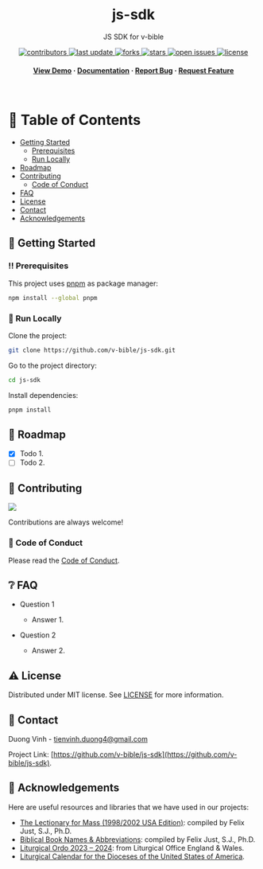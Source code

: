 <div align="center">

  <h1>js-sdk</h1>

  <p>
    JS SDK for v-bible
  </p>

<!-- Badges -->
<p>
  <a href="https://github.com/v-bible/js-sdk/graphs/contributors">
    <img src="https://img.shields.io/github/contributors/v-bible/js-sdk" alt="contributors" />
  </a>
  <a href="">
    <img src="https://img.shields.io/github/last-commit/v-bible/js-sdk" alt="last update" />
  </a>
  <a href="https://github.com/v-bible/js-sdk/network/members">
    <img src="https://img.shields.io/github/forks/v-bible/js-sdk" alt="forks" />
  </a>
  <a href="https://github.com/v-bible/js-sdk/stargazers">
    <img src="https://img.shields.io/github/stars/v-bible/js-sdk" alt="stars" />
  </a>
  <a href="https://github.com/v-bible/js-sdk/issues/">
    <img src="https://img.shields.io/github/issues/v-bible/js-sdk" alt="open issues" />
  </a>
  <a href="https://github.com/v-bible/js-sdk/blob/main/LICENSE">
    <img src="https://img.shields.io/github/license/v-bible/js-sdk.svg" alt="license" />
  </a>
</p>

<h4>
    <a href="https://github.com/v-bible/js-sdk/">View Demo</a>
  <span> · </span>
    <a href="https://github.com/v-bible/js-sdk">Documentation</a>
  <span> · </span>
    <a href="https://github.com/v-bible/js-sdk/issues/">Report Bug</a>
  <span> · </span>
    <a href="https://github.com/v-bible/js-sdk/issues/">Request Feature</a>
  </h4>
</div>

<br />

<!-- Table of Contents -->

# :notebook_with_decorative_cover: Table of Contents

- [Getting Started](#toolbox-getting-started)
  - [Prerequisites](#bangbang-prerequisites)
  - [Run Locally](#running-run-locally)
- [Roadmap](#compass-roadmap)
- [Contributing](#wave-contributing)
  - [Code of Conduct](#scroll-code-of-conduct)
- [FAQ](#grey_question-faq)
- [License](#warning-license)
- [Contact](#handshake-contact)
- [Acknowledgements](#gem-acknowledgements)

<!-- Getting Started -->

## :toolbox: Getting Started

<!-- Prerequisites -->

### :bangbang: Prerequisites

This project uses [pnpm](https://pnpm.io/) as package manager:

```bash
npm install --global pnpm
```

<!-- Run Locally -->

### :running: Run Locally

Clone the project:

```bash
git clone https://github.com/v-bible/js-sdk.git
```

Go to the project directory:

```bash
cd js-sdk
```

Install dependencies:

```bash
pnpm install
```

<!-- Roadmap -->

## :compass: Roadmap

- [x] Todo 1.
- [ ] Todo 2.

<!-- Contributing -->

## :wave: Contributing

<a href="https://github.com/v-bible/js-sdk/graphs/contributors">
  <img src="https://contrib.rocks/image?repo=v-bible/js-sdk" />
</a>

Contributions are always welcome!

<!-- Code of Conduct -->

### :scroll: Code of Conduct

Please read the [Code of Conduct](https://github.com/v-bible/js-sdk/blob/main/CODE_OF_CONDUCT.md).

<!-- FAQ -->

## :grey_question: FAQ

- Question 1

  - Answer 1.

- Question 2

  - Answer 2.

<!-- License -->

## :warning: License

Distributed under MIT license. See
[LICENSE](https://github.com/v-bible/js-sdk/blob/main/LICENSE)
for more information.

<!-- Contact -->

## :handshake: Contact

Duong Vinh - tienvinh.duong4@gmail.com

Project Link: [https://github.com/v-bible/js-sdk](https://github.com/v-bible/js-sdk).

<!-- Acknowledgments -->

## :gem: Acknowledgements

Here are useful resources and libraries that we have used in our projects:

- [The Lectionary for Mass (1998/2002 USA
  Edition)](https://catholic-resources.org/Lectionary/1998USL.htm): compiled by
  Felix Just, S.J., Ph.D.
- [Biblical Book Names &
  Abbreviations](https://catholic-resources.org/Bible/Abbreviations-Abreviaciones.htm):
  compiled by Felix Just, S.J., Ph.D.
- [Liturgical Ordo 2023 –
  2024](https://www.liturgyoffice.org.uk/Calendar/2024/index.shtml): from
  Liturgical Office England & Wales.
- [Liturgical Calendar for the Dioceses of the United States of
  America](https://www.usccb.org/committees/divine-worship/liturgical-calendar).

